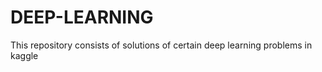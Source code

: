 # DEEP-LEARNING

This repository consists of solutions of certain deep learning problems in kaggle 
